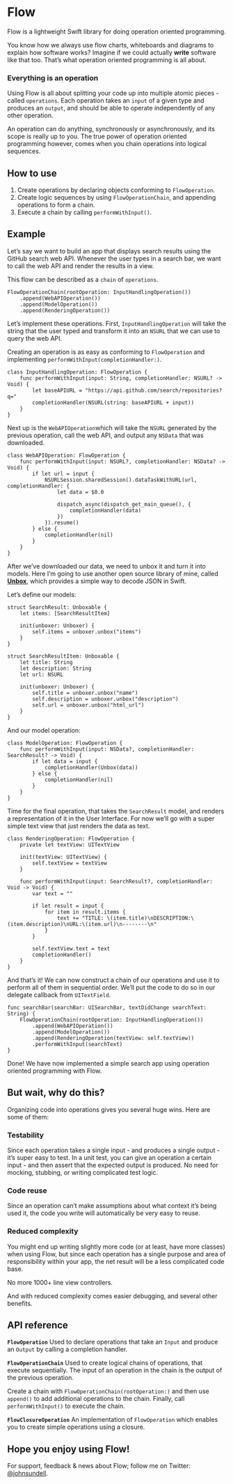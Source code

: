 # Flow

Flow is a lightweight Swift library for doing operation oriented programming.

You know how we always use flow charts, whiteboards and diagrams to explain how software works? Imagine if we could actually **write** software like that too. That’s what operation oriented programming is all about.

### Everything is an operation

Using Flow is all about splitting your code up into multiple atomic pieces - called `operations`. Each operation takes an `input` of a given type and produces an `output`, and should be able to operate independently of any other operation.

An operation can do anything, synchronously or asynchronously, and its scope is really up to you. The true power of operation oriented programming however, comes when you chain operations into logical sequences.

## How to use

1. Create operations by declaring objects conforming to `FlowOperation`.
2. Create logic sequences by using `FlowOperationChain`, and appending operations to form a chain.
3. Execute a chain by calling `performWithInput()`.

## Example

Let’s say we want to build an app that displays search results using the GitHub search web API. Whenever the user types in a search bar, we want to call the web API and render the results in a view.

This flow can be described as a `chain` of `operations`.

```
FlowOperationChain(rootOperation: InputHandlingOperation())
	.append(WebAPIOperation())
	.append(ModelOperation())
	.append(RenderingOperation())
```

Let’s implement these operations. First, `InputHandlingOperation` will take the string that the user typed and transform it into an `NSURL` that we can use to query the web API.

Creating an operation is as easy as conforming to `FlowOperation` and implementing `performWithInput(completionHandler:)`.

```
class InputHandlingOperation: FlowOperation {
    func performWithInput(input: String, completionHandler: NSURL? -> Void) {
        let baseAPIURL = "https://api.github.com/search/repositories?q="
        completionHandler(NSURL(string: baseAPIURL + input))
    }
}
```

Next up is the `WebAPIOperation`which will take the `NSURL` generated by the previous operation, call the web API, and output any `NSData` that was downloaded.
```
class WebAPIOperation: FlowOperation {
    func performWithInput(input: NSURL?, completionHandler: NSData? -> Void) {
        if let url = input {
            NSURLSession.sharedSession().dataTaskWithURL(url, completionHandler: {
                let data = $0.0
                
                dispatch_async(dispatch_get_main_queue(), {
                    completionHandler(data)
                })
            }).resume()
        } else {
            completionHandler(nil)
        }
    }
}
``` 

After we’ve downloaded our data, we need to unbox it and turn it into models. Here I’m going to use another open source library of mine, called [**Unbox**](http://github.com/johnsundell/unbox), which provides a simple way to decode JSON in Swift.

Let’s define our models:

```
struct SearchResult: Unboxable {
    let items: [SearchResultItem]
    
    init(unboxer: Unboxer) {
        self.items = unboxer.unbox("items")
    }
}

struct SearchResultItem: Unboxable {
    let title: String
    let description: String
    let url: NSURL
    
    init(unboxer: Unboxer) {
        self.title = unboxer.unbox("name")
        self.description = unboxer.unbox("description")
        self.url = unboxer.unbox("html_url")
    }
}
```

And our model operation:

```
class ModelOperation: FlowOperation {
    func performWithInput(input: NSData?, completionHandler: SearchResult? -> Void) {
        if let data = input {
            completionHandler(Unbox(data))
        } else {
            completionHandler(nil)
        }
    }
}
```

Time for the final operation, that takes the `SearchResult` model, and renders a representation of it in the User Interface. For now we’ll go with a super simple text view that just renders the data as text.

```
class RenderingOperation: FlowOperation {
    private let textView: UITextView
    
    init(textView: UITextView) {
        self.textView = textView
    }
    
    func performWithInput(input: SearchResult?, completionHandler: Void -> Void) {
        var text = ""
        
        if let result = input {
            for item in result.items {
                text += "TITLE: \(item.title)\nDESCRIPTION:\(item.description)\nURL:\(item.url)\n--------\n"
            }
        }
        
        self.textView.text = text
        completionHandler()
    }
}
```

And that’s it! We can now construct a chain of our operations and use it to perform all of them in sequential order. We’ll put the code to do so in our delegate callback from `UITextField`.

```
func searchBar(searchBar: UISearchBar, textDidChange searchText: String) {
    FlowOperationChain(rootOperation: InputHandlingOperation())
        .append(WebAPIOperation())
        .append(ModelOperation())
        .append(RenderingOperation(textView: self.textView))
        .performWithInput(searchText)
}
```

Done! We have now implemented a simple search app using operation oriented programming with Flow.

## But wait, why do this?

Organizing code into operations gives you several huge wins. Here are some of them:

### Testability
Since each operation takes a single input - and produces a single output - it’s super easy to test. In a unit test, you can give an operation a certain input - and then assert that the expected output is produced. No need for mocking, stubbing, or writing complicated test logic.

### Code reuse
Since an operation can’t make assumptions about what context it’s being used it, the code you write will automatically be very easy to reuse.

### Reduced complexity
You might end up writing slightly more code (or at least, have more classes) when using Flow, but since each operation has a single purpose and area of responsibility within your app, the net result will be a less complicated code base.

No more 1000+ line view controllers.

And with reduced complexity comes easier debugging, and several other benefits.

## API reference

**`FlowOperation`**
Used to declare operations that take an `Input` and produce an `Output` by calling a completion handler.

**`FlowOperationChain`**
Used to create logical chains of operations, that execute sequentially. The input of an operation in the chain is the output of the previous operation.

Create a chain with `FlowOperationChain(rootOperation:)` and then use `append()` to add additional operations to the chain. Finally, call `performWithInput()` to execute the chain.

**`FlowClosureOperation`**
An implementation of `FlowOperation` which enables you to create simple operations using a closure.

## Hope you enjoy using Flow!

For support, feedback & news about Flow; follow me on Twitter: [@johnsundell](http://twitter.com/johnsundell).

